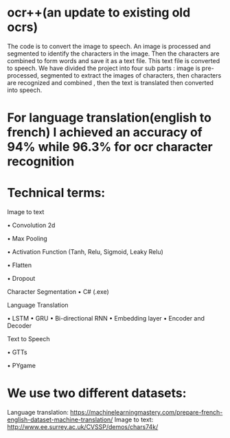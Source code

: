 # ocr++(an update to existing old ocrs)
The code is to convert the image to speech. An image is processed and segmented to identify the characters in the image. Then the characters are combined to form words and save it as a text file. This text file is converted to speech. We have divided the project into four sub parts : image is pre-processed, segmented to extract the images of characters, then characters are recognized and combined , then the text is translated then converted into speech.
# For language translation(english to french) I achieved an accuracy of 94% while 96.3% for ocr character recognition

# Technical terms:

Image to text

•	Convolution 2d

•	Max Pooling

•	Activation Function (Tanh, Relu, Sigmoid, Leaky Relu)

•	Flatten

•	 Dropout

Character Segmentation
•	C# (.exe)

Language Translation 

•	LSTM
•	GRU
•	Bi-directional RNN
•	Embedding layer
•	Encoder and Decoder

Text to Speech

•	GTTs

•	PYgame    

# We use two different datasets:

Language translation: https://machinelearningmastery.com/prepare-french-english-dataset-machine-translation/
Image to text: http://www.ee.surrey.ac.uk/CVSSP/demos/chars74k/

